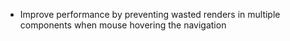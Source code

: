 - Improve performance by preventing wasted renders in multiple components when mouse hovering the navigation